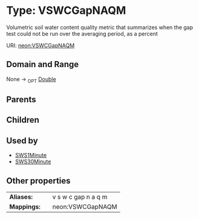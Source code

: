 
# Type: VSWCGapNAQM


Volumetric soil water content quality metric that summarizes when the gap test could not be run over the averaging period, as a percent

URI: [neon:VSWCGapNAQM](https://data.neonscience.org/VSWCGapNAQM)


## Domain and Range

None ->  <sub>OPT</sub> [Double](types/Double.md)

## Parents


## Children


## Used by

 * [SWS1Minute](SWS1Minute.md)
 * [SWS30Minute](SWS30Minute.md)

## Other properties

|  |  |  |
| --- | --- | --- |
| **Aliases:** | | v s w c gap n a q m |
| **Mappings:** | | neon:VSWCGapNAQM |

